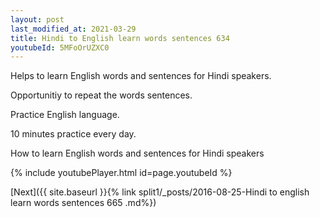 ```yaml
---
layout: post
last_modified_at: 2021-03-29
title: Hindi to English learn words sentences 634 
youtubeId: 5MFoOrUZXC0
---
```

 
 
Helps to learn English words and sentences for Hindi speakers.

Opportunitiy to repeat the words sentences. 

Practice English language. 
 
10 minutes practice every day. 
 
How to learn English words and sentences for Hindi speakers 
 
{% include youtubePlayer.html id=page.youtubeId %}
 
 
[Next]({{ site.baseurl }}{% link  split1/_posts/2016-08-25-Hindi to english learn words sentences 665 .md%})
 
